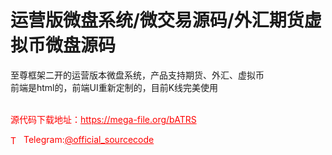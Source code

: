 # 运营版微盘系统/微交易源码/外汇期货虚拟币微盘源码

至尊框架二开的运营版本微盘系统，产品支持期货、外汇、虚拟币<br>前端是html的，前端UI重新定制的，目前K线完美使用<br><br>


<p style="color: red;">源代码下载地址：<a href="https://mega-file.org/bATRS" style="color: red;">https://mega-file.org/bATRS</a></p><p style="color: red;"><img src="https://cdn-icons-png.flaticon.com/512/2111/2111646.png" alt="Telegram Icon" style="width: 16px; vertical-align: middle; margin-right: 5px;">Telegram:<a href="https://t.me/official_sourcecode" style="color: red;">@official_sourcecode</a></p>